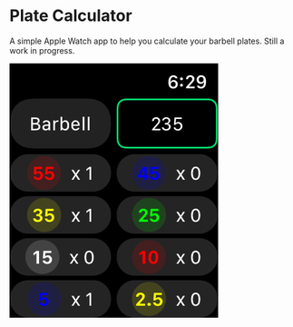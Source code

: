 #  Plate Calculator

A simple Apple Watch app to help you calculate your barbell plates. Still a work in progress.

![screenshot](./Screenshots/screenshot.png)
